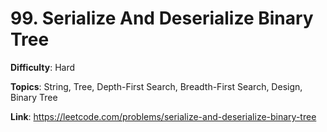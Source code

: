 # 99. Serialize And Deserialize Binary Tree

**Difficulty**: Hard

**Topics**: String, Tree, Depth-First Search, Breadth-First Search, Design, Binary Tree

**Link**: https://leetcode.com/problems/serialize-and-deserialize-binary-tree
